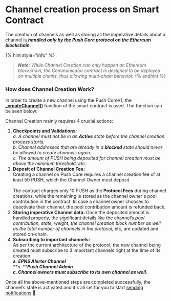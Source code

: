 # Channel creation process on Smart Contract

The creation of channels as well as storing all the imperative details about a channel is _**handled only by the Push Core protocol on the Ethereum blockchain.**_

{% hint style="info" %}
> _**Note:** While Channel Creation can only happen on Ethereum blockchain, the Communicator contract is designed to be deployed on multiple chains, thus allowing multi-chain behavior._
{% endhint %}

### How does Channel Creation Work?

In order to create a new channel using the Push CoreV1, the [**\_createChannel**](https://docs.epns.io/developers/developer-tooling/epns-smart-contracts/epns-core-protocol/methods#core-functionalities)**()** function of the smart contract is used. The function can be seen below:

Channel Creation mainly requires 4 crucial actions:

1. **Checkpoints and Validations:**\
   _a. A channel must not be in an **Active** state before the channel creation process starts._\
   _b. Channel addresses that are already in a **blocked** state should never be allowed to create channels again._\
   _c. The amount of PUSH being deposited for channel creation must be above the minimum threshold, etc._
2. **Deposit of Channel Creation Fee:** \
   Creating a channel on Push Core requires a channel creation fee of at least 50 PUSH, which the Channel Owner must deposit.\
   \
   The contract charges only 10 PUSH as the **Protocol Fees** during channel creations, while the remaining is stored as the channel owner's pool contribution in the contract. In case a channel owner chooses to deactivate their channel, the pool contribution amount is refunded back.
3. **Storing imperative Channel data:** Once the deposited amount is handled properly, the significant details like the channel’s _pool contribution, state, weight, the channel creation block number as well as the total number of channels in the protocol,_ etc, are updated and stored on-chain.
4. **Subscribing to important channels:** \
   As per the current architecture of the protocol, the new channel being created must subscribe to 3 important channels right at the time of its creation:\
   **a**. _**EPNS Alerter Channel**_\
   **b. **_**Push Channel Admin**_\
   _**c. Channel owners must subscribe to its own channel as well.**_

Once all the above-mentioned steps are completed successfully, the channel’s state is activated and it's all set for you to start [sending notifications](https://docs.epns.io/developers/developer-zone/sending-notifications) 🔔.
